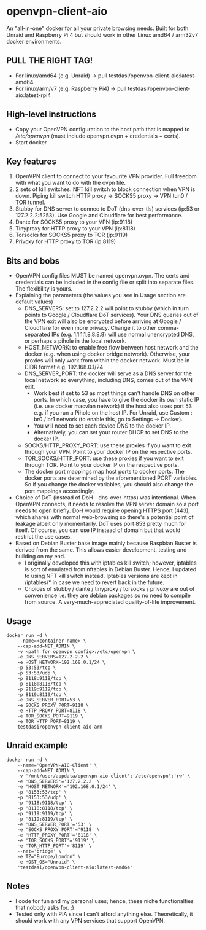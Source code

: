 # openvpn-client-aio
An "all-in-one" docker for all your private browsing needs. Built for both Unraid and Raspberry Pi 4 but should work in other Linux amd64 / arm32v7 docker environments.

## PULL THE RIGHT TAG!
* For linux/amd64 (e.g. Unraid) -> pull testdasi/openvpn-client-aio:latest-amd64
* For linux/arm/v7 (e.g. Raspberry Pi4) -> pull testdasi/openvpn-client-aio:latest-rpi4 

## High-level instructions
* Copy your OpenVPN configuration to the host path that is mapped to */etc/openvpn* (must include openvpn.ovpn + credentials + certs).
* Start docker

## Key features
1. OpenVPN client to connect to your favourite VPN provider. Full freedom with what you want to do with the ovpn file.
1. 2 sets of kill switches. NFT kill switch to block connection when VPN is down. Piping kill switch HTTP proxy -> SOCKS5 proxy -> VPN tun0 / TOR tunnel.
1. Stubby for DNS server to connec to DoT (dns-over-tls) services (ip:53 or 127.2.2.2:5253). Use Google and Cloudflare for best performance.
1. Dante for SOCKS5 proxy to your VPN (ip:9118)
1. Tinyproxy for HTTP proxy to your VPN (ip:8118)
1. Torsocks for SOCKS5 proxy to TOR (ip:9119)
1. Privoxy for HTTP proxy to TOR (ip:8119)

## Bits and bobs
* OpenVPN config files MUST be named openvpn.ovpn. The certs and credentials can be included in the config file or split into separate files. The flexibility is yours.
* Explaining the parameters (the values you see in Usage section are default values)
  * DNS_SERVERS: set to 127.2.2.2 will point to stubby (which in turn points to Google / Cloudflare DoT services). Your DNS queries out of the VPN exit will also be encrypted before arriving at Google / Cloudflare for even more privacy. Change it to other comma-separated IPs (e.g. 1.1.1.1,8.8.8.8) will use normal unencrypted DNS, or perhaps a pihole in the local network.
  * HOST_NETWORK: to enable free flow between host network and the docker (e.g. when using docker bridge network). Otherwise, your proxies will only work from within the docker network. Must be in CIDR format e.g. 192.168.0.1/24
  * DNS_SERVER_PORT: the docker will serve as a DNS server for the local network so everything, including DNS, comes out of the VPN exit.
    * Work best if set to 53 as most things can't handle DNS on other ports. In which case, you have to give the docker its own static IP (i.e. use docker macvlan network) if the host also uses port 53 e.g. if you run a Pihole on the host IP. For Unraid, use Custom : br0 / br1 network (to enable this, go to Settings -> Docker).
    * You will need to set each device DNS to the docker IP.
    * Alternatively, you can set your router DHCP to set DNS to the docker IP.
  * SOCKS/HTTP_PROXY_PORT: use these proxies if you want to exit through your VPN. Point to your docker IP on the respective ports.
  * TOR_SOCKS/HTTP_PORT: use these proxies if you want to exit through TOR. Point to your docker IP on the respective ports.
  * The docker port mappings map host ports to docker ports. The docker ports are determined by the aforementioned PORT variables. So if you change the docker variables, you should also change the port mappings accordingly.
* Choice of DoT (instead of DoH - dns-over-https) was intentional. When OpenVPN connects, it needs to resolve the VPN server domain so a port needs to open briefly. DoH would require opening HTTPS port (443), which shares with normal web-browsing so there's a potential point of leakage albeit only momentarily. DoT uses port 853 pretty much for itself. Of course, you can use IP instead of domain but that would restrict the use cases.
* Based on Debian Buster base image mainly because Raspbian Buster is derived from the same. This allows easier development, testing and building on my end.
  * I originally developed this with iptables kill switch; however, iptables is sort of emulated from nftables in Debian Buster. Hence, I updated to using NFT kill switch instead. Iptables versions are kept in /iptables/* in case we need to revert back in the future.
  * Choices of stubby / dante / tinyproxy / torsocks / privoxy are out of convenience i.e. they are debian packages so no need to compile from source. A very-much-appreciated quality-of-life improvement.

## Usage
    docker run -d \
        --name=<container name> \
        --cap-add=NET_ADMIN \
        -v <path for openvpn config>:/etc/openvpn \
        -e DNS_SERVERS=127.2.2.2 \
        -e HOST_NETWORK=192.168.0.1/24 \
        -p 53:53/tcp \
        -p 53:53/udp \
        -p 9118:9118/tcp \
        -p 8118:8118/tcp \
        -p 9119:9119/tcp \
        -p 8119:8119/tcp \
        -e DNS_SERVER_PORT=53 \
        -e SOCKS_PROXY_PORT=9118 \
        -e HTTP_PROXY_PORT=8118 \
        -e TOR_SOCKS_PORT=9119 \
        -e TOR_HTTP_PORT=8119 \
        testdasi/openvpn-client-aio-arm

## Unraid example
    docker run -d \
        --name='OpenVPN-AIO-Client' \
        --cap-add=NET_ADMIN \
        -v '/mnt/user/appdata/openvpn-aio-client':'/etc/openvpn':'rw' \
        -e 'DNS_SERVERS'='127.2.2.2' \
        -e 'HOST_NETWORK'='192.168.0.1/24' \
        -p '8153:53/tcp' \
        -p '8153:53/udp' \
        -p '9118:9118/tcp' \
        -p '8118:8118/tcp' \
        -p '9119:9119/tcp' \
        -p '8119:8119/tcp' \
        -e 'DNS_SERVER_PORT'='53' \
        -e 'SOCKS_PROXY_PORT'='9118' \
        -e 'HTTP_PROXY_PORT'='8118' \
        -e 'TOR_SOCKS_PORT'='9119' \
        -e 'TOR_HTTP_PORT'='8119' \
        --net='bridge' \
        -e TZ="Europe/London" \
        -e HOST_OS="Unraid" \
        'testdasi/openvpn-client-aio:latest-amd64' 

## Notes
* I code for fun and my personal uses; hence, these niche functionalties that nobody asks for. ;)
* Tested only with PIA since I can't afford anything else. Theoretically, it should work with any VPN services that support OpenVPN.
